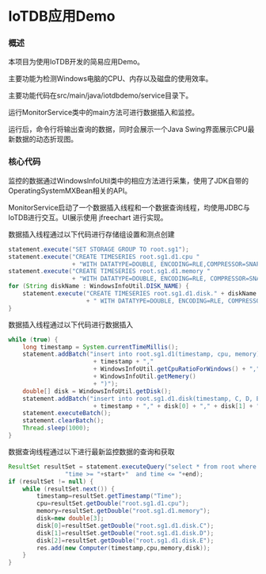 # IoTDB应用Demo

### 概述

本项目为使用IoTDB开发的简易应用Demo。

主要功能为检测Windows电脑的CPU、内存以及磁盘的使用效率。

主要功能代码在src/main/java/iotdbdemo/service目录下。

运行MonitorService类中的main方法可进行数据插入和监控。

运行后，命令行将输出查询的数据，同时会展示一个Java Swing界面展示CPU最新数据的动态折现图。

### 核心代码

监控的数据通过WindowsInfoUtil类中的相应方法进行采集，使用了JDK自带的OperatingSystemMXBean相关的API。

MonitorService启动了一个数据插入线程和一个数据查询线程，均使用JDBC与IoTDB进行交互。UI展示使用 jfreechart 进行实现。

数据插入线程通过以下代码进行存储组设置和测点创建

```java
statement.execute("SET STORAGE GROUP TO root.sg1");
statement.execute("CREATE TIMESERIES root.sg1.d1.cpu "
                  + "WITH DATATYPE=DOUBLE, ENCODING=RLE,COMPRESSOR=SNAPPY");
statement.execute("CREATE TIMESERIES root.sg1.d1.memory "
                  + "WITH DATATYPE=DOUBLE, ENCODING=RLE, COMPRESSOR=SNAPPY");
for (String diskName : WindowsInfoUtil.DISK_NAME) {
    statement.execute("CREATE TIMESERIES root.sg1.d1.disk." + diskName 
                      + " WITH DATATYPE=DOUBLE, ENCODING=RLE, COMPRESSOR=SNAPPY");
}
```

数据插入线程通过以下代码进行数据插入

```java
while (true) {
    long timestamp = System.currentTimeMillis();
    statement.addBatch("insert into root.sg1.d1(timestamp, cpu, memory) values("
                        + timestamp + ","
                        + WindowsInfoUtil.getCpuRatioForWindows() + ","
                        + WindowsInfoUtil.getMemery()
                        + ")");
    double[] disk = WindowsInfoUtil.getDisk();
    statement.addBatch("insert into root.sg1.d1.disk(timestamp, C, D, E) values("
                        + timestamp + "," + disk[0] + "," + disk[1] + "," + disk[2] + ")");
    statement.executeBatch();
    statement.clearBatch();
    Thread.sleep(1000);
}
```

数据查询线程通过以下进行最新监控数据的查询和获取

```java
ResultSet resultSet = statement.executeQuery("select * from root where " +
                "time >= "+start+"  and time <= "+end);
if (resultSet != null) {
    while (resultSet.next()) {
        timestamp=resultSet.getTimestamp("Time");
        cpu=resultSet.getDouble("root.sg1.d1.cpu");
        memory=resultSet.getDouble("root.sg1.d1.memory");
        disk=new double[3];
        disk[0]=resultSet.getDouble("root.sg1.d1.disk.C");
        disk[1]=resultSet.getDouble("root.sg1.d1.disk.D");
        disk[2]=resultSet.getDouble("root.sg1.d1.disk.E");
        res.add(new Computer(timestamp,cpu,memory,disk));
    }
}
```

